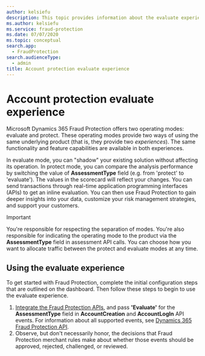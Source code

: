 ```yaml
---
author: kelsiefu
description: This topic provides information about the evaluate experience in Microsoft Dynamics 365 Fraud Protection.
ms.author: kelsiefu
ms.service: fraud-protection
ms.date: 07/07/2020
ms.topic: conceptual
search.app: 
  - FraudProtection
search.audienceType:
  - admin
title: Account protection evaluate experience
---
```


# Account protection evaluate experience

Microsoft Dynamics 365 Fraud Protection offers two operating modes: evaluate and protect. These operating modes provide two ways of using the same underlying product (that is, they provide two *experiences*). The same functionality and feature capabilities are available in both experiences.

In evaluate mode, you can "shadow" your existing solution without affecting its operation. In protect mode, you can compare the analysis performance by switching the value of **AssessmentType** field (e.g. from 'protect' to 'evaluate'). The values in the scorecard will reflect your changes. You can send transactions through real-time application programming interfaces (APIs) to get an inline evaluation. You can then use Fraud Protection to gain deeper insights into your data, customize your risk management strategies, and support your customers.

> [!IMPORTANT]
> You're responsible for respecting the separation of modes. You're also responsible for indicating the operating mode to the product via the **AssessmentType** field in assessment API calls. You can choose how you want to allocate traffic between the protect and evaluate modes at any time.

## Using the evaluate experience

To get started with Fraud Protection, complete the initial configuration steps that are outlined on the dashboard. Then follow these steps to begin to use the evaluate experience.

1. [Integrate the Fraud Protection APIs](integrate-real-time-api.md), and pass **'Evaluate'** for the **AssessmentType** field in **AccountCreation** and **AccountLogIn** API events. For information about all supported events, see [Dynamics 365 Fraud Protection API](https://go.microsoft.com/fwlink/?linkid=2084942).
2. Observe, but don't necessarily honor, the decisions that Fraud Protection merchant rules make about whether those events should be approved, rejected, challenged, or reviewed.
